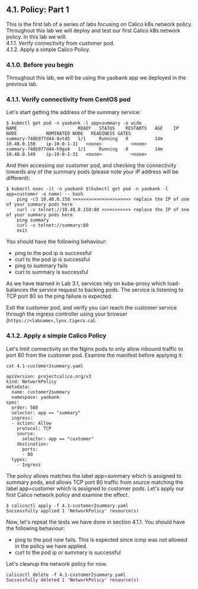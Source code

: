 ## 4.1. Policy: Part 1

This is the first lab of a series of labs focusing on Calico k8s network policy. Throughout this lab we will deploy and test our first Calico k8s network policy. 
In this lab we will: \
4.1.1. Verify connectivity from customer pod. \
4.1.2. Apply a simple Calico Policy.

### 4.1.0. Before you begin

Throughout this lab, we will be using the yaobank app we deployed in the previous lab.

### 4.1.1. Verify connectivity from CentOS pod

Let's start getting the address of the summary service:

```
$ kubectl get pod -n yaobank -l app=summary -o wide
NAME                       READY   STATUS    RESTARTS   AGE    IP            NODE           NOMINATED NODE   READINESS GATES
summary-748b977d44-8vt45   1/1     Running   0          14m   10.48.0.150    ip-10-0-1-31   <none>           <none>
summary-748b977d44-h9gx6   1/1     Running   0          14m   10.48.0.149    ip-10-0-1-31   <none>           <none>
```

And then accessing our customer pod, and checking the connectivity towards any of the summary pods (please note your IP address will be different):

```
$ kubectl exec -it -n yaobank $(kubectl get pod -n yaobank -l app=customer -o name) -- bash
	ping -c3 10.48.0.150 >>>>>>>>>>>>>>>>>>>>>> replace the IP of one of your summary pods here
	curl -v telnet://10.48.0.150:80 >>>>>>>>>>> replace the IP of one of your summary pods here
	ping summary
	curl -v telnet://summary:80
	exit
```

You should have the following behaviour:
* ping to the pod ip is successful
* curl to the pod ip is successful
* ping to summary fails
* curl to summary is successful

As we have learned in Lab 3.1, services rely on kube-proxy which load-balances the service request to backing pods. The service is listening to TCP port 80 so the ping failure is expected.

Exit the customer pod, and verify you can reach the customer service through the ingress controller using your browser (`https://<labname>,lynx.tigera.ca`).

### 4.1.2. Apply a simple Calico Policy

Let's limit connectivity on the Nginx pods to only allow inbound traffic to port 80 from the customer pod.
Examine the manifest before applying it:

``` 
cat 4.1-customer2summary.yaml 

apiVersion: projectcalico.org/v3
kind: NetworkPolicy
metadata:
  name: customer2summary
  namespace: yaobank
spec:
  order: 500
  selector: app == "summary"
  ingress:
  - action: Allow
    protocol: TCP
    source:
      selector: app == "customer"
    destination:
      ports:
      - 80
  types:
    - Ingress
```

The policy allows matches the label app=summary which is assigned to summary pods, and allows TCP port 80 traffic from source matching the label app=customer which is assigned to customer pods.
Let's apply our first Calico network policy and examine the effect.

```
$ calicoctl apply -f 4.1-customer2summary.yaml 
Successfully applied 1 'NetworkPolicy' resource(s)
```

Now, let's repeat the tests we have done in section 4.1.1.
You should have the following behaviour:

* ping to the pod now fails. This is expected since icmp was not allowed in the policy we have applied.
* curl to the pod ip or summary is successful

Let's cleanup the network policy for now.

```
calicoctl delete -f 4.1-customer2summary.yaml 
Successfully deleted 1 'NetworkPolicy' resource(s)
```
